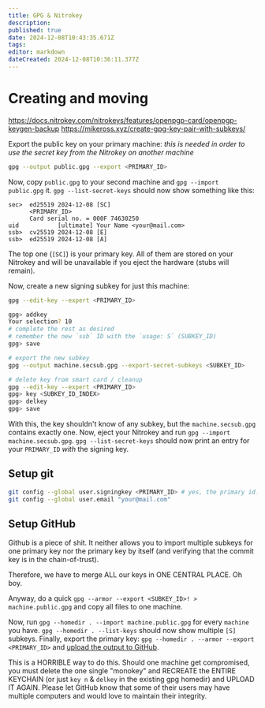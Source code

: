 ```yaml
---
title: GPG & Nitrokey
description: 
published: true
date: 2024-12-08T10:43:35.671Z
tags: 
editor: markdown
dateCreated: 2024-12-08T10:36:11.377Z
---
```


# Creating and moving
https://docs.nitrokey.com/nitrokeys/features/openpgp-card/openpgp-keygen-backup
https://mikeross.xyz/create-gpg-key-pair-with-subkeys/

Export the public key on your primary machine:
*this is needed in order to use the secret key from the Nitrokey on another machine*
```bash
gpg --output public.gpg --export <PRIMARY_ID>
```

Now, copy `public.gpg` to your second machine and `gpg --import public.gpg` it.
`gpg --list-secret-keys` should now show something like this:

```
sec>  ed25519 2024-12-08 [SC]
      <PRIMARY_ID>
      Card serial no. = 000F 74630250
uid           [ultimate] Your Name <your@mail.com>
ssb>  cv25519 2024-12-08 [E]
ssb>  ed25519 2024-12-08 [A]
```
The top one (`[SC]`) is your primary key. All of them are stored on your Nitrokey and will be unavailable if you eject the hardware (stubs will remain).

Now, create a new signing subkey for just this machine:

```bash
gpg --edit-key --expert <PRIMARY_ID>

gpg> addkey
Your selection? 10
# complete the rest as desired
# remember the new `ssb` ID with the `usage: S` (SUBKEY_ID)
gpg> save

# export the new subkey
gpg --output machine.secsub.gpg --export-secret-subkeys <SUBKEY_ID>

# delete key from smart card / cleanup
gpg --edit-key --expert <PRIMARY_ID>
gpg> key <SUBKEY_ID_INDEX>
gpg> delkey
gpg> save
```
With this, the key shouldn't know of any subkey, but the `machine.secsub.gpg` contains exactly one.
Now, eject your Nitrokey and run `gpg --import machine.secsub.gpg`.
`gpg --list-secret-keys` should now print an entry for your `PRIMARY_ID` *with* the signing key.

## Setup git
```bash
git config --global user.signingkey <PRIMARY_ID> # yes, the primary id. it'll automatically pick the right key.
git config --global user.email "your@mail.com"
```

## Setup GitHub
Github is a piece of shit. It neither allows you to import multiple subkeys for one primary key nor the primary key by itself (and verifying that the commit key is in the chain-of-trust).

Therefore, we have to merge ALL our keys in ONE CENTRAL PLACE. Oh boy.

Anyway, do a quick `gpg --armor --export <SUBKEY_ID>! > machine.public.gpg` and copy all files to one machine.

Now, run `gpg --homedir . --import machine.public.gpg` for every `machine` you have.
`gpg --homedir . --list-keys` should now show multiple `[S]` subkeys.
Finally, export the primary key: `gpg --homedir . --armor --export <PRIMARY_ID>` and [upload the output to GitHub](https://github.com/settings/keys).

This is a HORRIBLE way to do this. Should one machine get compromised, you must delete the one single "monokey" and RECREATE the ENTIRE KEYCHAIN (or just `key n` & `delkey` in the existing gpg homedir) and UPLOAD IT AGAIN. Please let GitHub know that some of their users may have multiple computers and would love to maintain their integrity.